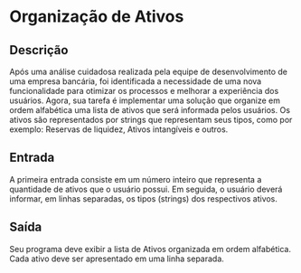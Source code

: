 # Organização de Ativos

## Descrição

Após uma análise cuidadosa realizada pela equipe de desenvolvimento de uma empresa bancária, foi identificada a necessidade de uma nova funcionalidade para otimizar os processos e melhorar a experiência dos usuários. Agora, sua tarefa é implementar uma solução que organize em ordem alfabética uma lista de ativos que será informada pelos usuários. Os ativos são representados por strings que representam seus tipos, como por exemplo: Reservas de liquidez, Ativos intangíveis e outros.

## Entrada

A primeira entrada consiste em um número inteiro que representa a quantidade de ativos que o usuário possui. Em seguida, o usuário deverá informar, em linhas separadas, os tipos (strings) dos respectivos ativos.

## Saída

Seu programa deve exibir a lista de Ativos organizada em ordem alfabética. Cada ativo deve ser apresentado em uma linha separada.



